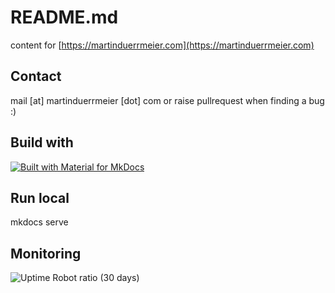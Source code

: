 
# README.md

content for [https://martinduerrmeier.com](https://martinduerrmeier.com)

## Contact

mail [at] martinduerrmeier [dot] com 
or raise pullrequest when finding a bug :)

## Build with

[![Built with Material for MkDocs](https://img.shields.io/badge/Material_for_MkDocs-526CFE?style=for-the-badge&logo=MaterialForMkDocs&logoColor=white)](https://squidfunk.github.io/mkdocs-material/)

## Run local

mkdocs serve

## Monitoring

![Uptime Robot ratio (30 days)](https://img.shields.io/uptimerobot/ratio/m798114162-65f99e753adb515336ef0144)
